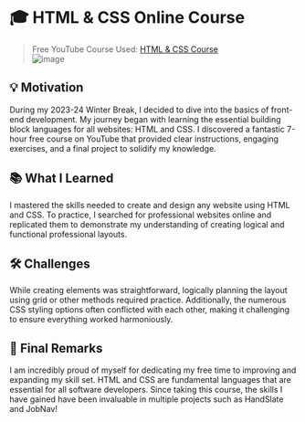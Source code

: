 # 🎓 HTML & CSS Online Course

> Free YouTube Course Used: [HTML & CSS Course](https://www.youtube.com/watch?v=G3e-cpL7ofc)  
![image](https://github.com/JasSaini101/HTML_Course/assets/83828348/74af59d2-67f4-4524-971d-3444a0e65648)

## 💡 Motivation
During my 2023-24 Winter Break, I decided to dive into the basics of front-end development. My journey began with learning the essential building block languages for all websites: HTML and CSS. I discovered a fantastic 7-hour free course on YouTube that provided clear instructions, engaging exercises, and a final project to solidify my knowledge.

## 📚 What I Learned
I mastered the skills needed to create and design any website using HTML and CSS. To practice, I searched for professional websites online and replicated them to demonstrate my understanding of creating logical and functional professional layouts.

## 🛠️ Challenges
While creating elements was straightforward, logically planning the layout using grid or other methods required practice. Additionally, the numerous CSS styling options often conflicted with each other, making it challenging to ensure everything worked harmoniously.

## 🎉 Final Remarks
I am incredibly proud of myself for dedicating my free time to improving and expanding my skill set. HTML and CSS are fundamental languages that are essential for all software developers. Since taking this course, the skills I have gained have been invaluable in multiple projects such as HandSlate and JobNav!
